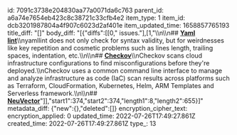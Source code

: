 id: 7091c3738e204830aa77a0071da6c763
parent_id: a6a74e7654eb423c8c38721c33cfb4e2
item_type: 1
item_id: dcb3201987804a4f907c6023d2af401e
item_updated_time: 1658857765193
title_diff: "[]"
body_diff: "[{\"diffs\":[[0,\" issues.\"],[1,\"\\\n\\\n## [**Yaml lint**](https://github.com/adrienverge/yamllint)\\\nyamllint does not only check for syntax validity, but for weirdnesses like key repetition and cosmetic problems such as lines length, trailing spaces, indentation, etc.\\\n\\\n## [**Checkov**](https://www.checkov.io/)\\\nCheckov scans cloud infrastructure configurations to find misconfigurations before they're deployed.\\\nCheckov uses a common command line interface to manage and analyze infrastructure as code (IaC) scan results across platforms such as Terraform, CloudFormation, Kubernetes, Helm, ARM Templates and Serverless framework.\\\n\\\n## [**NeuVector**](https://open-docs.neuvector.com/)\"]],\"start1\":374,\"start2\":374,\"length1\":8,\"length2\":655}]"
metadata_diff: {"new":{},"deleted":[]}
encryption_cipher_text: 
encryption_applied: 0
updated_time: 2022-07-26T17:49:27.861Z
created_time: 2022-07-26T17:49:27.861Z
type_: 13